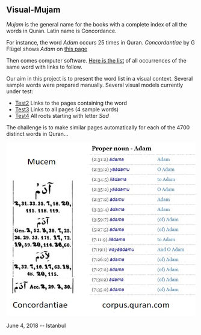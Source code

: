 ## Visual-Mujam

_Mujam_ is the general name for the books with a complete index of all the words in Quran. Latin name is Concordance.

For instance, the word _Adam_ occurs 25 times in Quran. _Concordantiae_ by G Flügel shows _Adam_ on [this page](https://archive.org/stream/concordantiaeco00flgoog#page/n28/mode/2up)

Then comes computer software. [Here is the list](http://corpus.quran.com/qurandictionary.jsp?q=adm) of all occurrences of the same word with links to follow.

Our aim in this project is to present the word list in a visual context. Several sample words were prepared manually. Several visual models currently under test:
* [Test2](test2.html) Links to the pages containing the word
* [Test3](test3.html) Links to all pages (4 sample words)
* [Test4](test4.html) All roots starting with letter _Sad_

The challenge is to make similar pages automatically for each of the 4700 distinct words in Quran...

![Picture](Adem/Adem.jpg)

June 4, 2018 -- Istanbul
